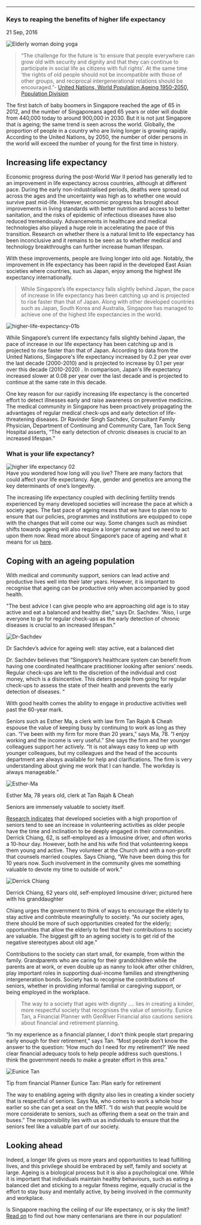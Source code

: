 
---
### Keys to reaping the benefits of higher life expectancy

21 Sep, 2016

![Elderly woman doing yoga](https://www.population.sg/images/default-source/default-album/elderly-woman-doing-yoga.jpg?sfvrsn=9a7704a0_0)

> “The challenge for the future is ‘to ensure that people everywhere can
> grow old with security and dignity and that they can continue to
> participate in social life as citizens with full rights’. At the same
> time ‘the rights of old people should not be incompatible with those
> of other groups, and reciprocal intergenerational relations should be
> encouraged.”-  [United Nations, World Population Ageing 1950-2050,
> Population
> Division](http://www.un.org/en/development/desa/population/publications/pdf/ageing/WPA2015_Report.pdf)

The first batch of baby boomers in Singapore reached the age of 65 in 2012, and the number of Singaporeans aged 65 years or older will double from 440,000 today to around 900,000 in 2030. But it is not just Singapore that is ageing; the same trend is seen across the world. Globally, the proportion of people in a country who are living longer is growing rapidly. According to the United Nations, by 2050, the number of older persons in the world will exceed the number of young for the first time in history.

## Increasing life expectancy
Economic progress during the post-World War II period has generally led to an improvement in life expectancy across countries, although at different pace. During the early non-industrialised periods, deaths were spread out across the ages and the uncertainty was high as to whether one would survive past mid-life. However, economic progress has brought about improvements in living standards with better nutrition and access to better sanitation, and the risks of epidemic of infectious diseases have also reduced tremendously. Advancements in healthcare and medical technologies also played a huge role in accelerating the pace of this transition. Research on whether there is a natural limit to life expectancy has been inconclusive and it remains to be seen as to whether medical and technology breakthroughs can further increase human lifespan.

With these improvements, people are living longer into old age. Notably, the improvement in life expectancy has been rapid in the developed East Asian societies where countries, such as Japan, enjoy among the highest life expectancy internationally.

> While Singapore’s life expectancy falls slightly behind Japan, the
> pace of increase in life expectancy has been catching up and is
> projected to rise faster than that of Japan.
Along with other developed countries such as Japan, South Korea and Australia, Singapore has managed to achieve one of the highest life expectancies in the world.

![higher-life-expectancy-01b](https://www.population.sg/images/default-source/article-images/higher-life-expectancy-01b.jpg)

While Singapore’s current life expectancy falls slightly behind Japan, the pace of increase in our life expectancy has been catching up and is projected to rise faster than that of Japan. According to data from the United Nations, Singapore's life expectancy increased by 0.2 per year over the last decade (2000-2010) and is projected to increase by 0.1 per year over this decade (2010-2020) . In comparison, Japan's life expectancy increased slower at 0.08 per year over the last decade and is projected to continue at the same rate in this decade.

One key reason for our rapidly increasing life expectancy is the concerted effort to detect illnesses early and raise awareness on preventive medicine. The medical community in Singapore has been proactively propagating the advantages of regular medical check-ups and early detection of life-threatening diseases. Dr Ravinder Singh Sachdev, Consultant Family Physician, Department of Continuing and Community Care, Tan Tock Seng Hospital asserts, “The early detection of chronic diseases is crucial to an increased lifespan.”

### What is your life expectancy?

![higher life expectancy 02](https://www.population.sg/images/default-source/article-images/higher-life-expectancy-02e1dc336cc5534dae84b62c0489218080.jpg)  
Have you wondered how long will you live? There are many factors that could affect your life expectancy. Age, gender and genetics are among the key determinants of one’s longevity.

  

The increasing life expectancy coupled with declining fertility trends experienced by many developed societies will increase the pace at which a society ages. The fast pace of ageing means that we have to plan now to ensure that our policies, programmes and institutions are equipped to cope with the changes that will come our way. Some changes such as mindset shifts towards ageing will also require a longer runway and we need to act upon them now. Read more about Singapore’s pace of ageing and what it means for us  [here](https://www.population.sg/articles/singapore-a-superaged-country).

## Coping with an ageing population

With medical and community support, seniors can lead active and productive lives well into their later years. However, it is important to recognise that ageing can be productive only when accompanied by good health.

"The best advice I can give people who are approaching old age is to stay active and eat a balanced and healthy diet,” says Dr. Sachdev. “Also, I urge everyone to go for regular check-ups as the early detection of chronic diseases is crucial to an increased lifespan."

![Dr-Sachdev](https://www.population.sg/images/default-source/article-images/dr-sachdev.jpg)

Dr Sachdev’s advice for ageing well: stay active, eat a balanced diet

Dr. Sachdev believes that “Singapore’s healthcare system can benefit from having one coordinated healthcare practitioner looking after seniors’ needs. Regular check-ups are left to the discretion of the individual and cost money, which is a disincentive. This deters people from going for regular check-ups to assess the state of their health and prevents the early detection of diseases. “

With good health comes the ability to engage in productive activities well past the 60-year mark.

Seniors such as Esther Ma, a clerk with law firm Tan Rajah & Cheah espouse the value of keeping busy by continuing to work as long as they can. “I’ve been with my firm for more than 20 years,” says Ma, 78. “I enjoy working and the income is very useful.” She says the firm and her younger colleagues support her actively. “It is not always easy to keep up with younger colleagues, but my colleagues and the head of the accounts department are always available for help and clarifications. The firm is very understanding about giving me work that I can handle. The workday is always manageable.”

![Esther-Ma](https://www.population.sg/images/default-source/article-images/esther-ma.jpg)

Esther Ma, 78 years old, clerk at Tan Rajah & Cheah

Seniors are immensely valuable to society itself.

[Research indicates](https://www.serviceleader.org/instructors/studentpaper6)  that developed societies with a high proportion of seniors tend to see an increase in volunteering activities as older people have the time and inclination to be deeply engaged in their communities. Derrick Chiang, 62, is self-employed as a limousine driver, and often works a 10-hour day. However, both he and his wife find that volunteering keeps them young and active. They volunteer at the Church and with a non-profit that counsels married couples. Says Chiang, “We have been doing this for 10 years now. Such involvement in the community gives me something valuable to devote my time to outside of work.”

![Derrick Chiang](https://www.population.sg/images/default-source/article-images/derrick-chiang.jpg)

Derrick Chiang, 62 years old, self-employed limousine driver; pictured here with his granddaughter

Chiang urges the government to think of ways to encourage the elderly to stay active and contribute meaningfully to society. “As our society ages, there should be more of such opportunities created for the elderly; opportunities that allow the elderly to feel that their contributions to society are valuable. The biggest gift to an ageing society is to get rid of the negative stereotypes about old age.”

Contributions to the society can start small, for example, from within the family. Grandparents who are caring for their grandchildren while the parents are at work, or even double up as nanny to look after other children, play important roles in supporting dual-income families and strengthening intergeneration bonds. Society has to recognise the contributions of seniors, whether in providing informal familial or caregiving support, or being employed in the workplace.

> The way to a society that ages with dignity …. lies in creating a
> kinder, more respectful society that recognises the value of
> seniority.
Eunice Tan, a Financial Planner with GenRiver Financial also cautions seniors about financial and retirement planning.

“In my experience as a financial planner, I don't think people start preparing early enough for their retirement,” says Tan. “Most people don’t know the answer to the question: ‘How much do I need for my retirement?’ We need clear financial adequacy tools to help people address such questions. I think the government needs to make a greater effort in this area.”

![Eunice Tan](https://www.population.sg/images/default-source/article-images/eunice-tan.jpg)

Tip from financial Planner Eunice Tan: Plan early for retirement

The way to enabling ageing with dignity also lies in creating a kinder society that is respectful of seniors. Says Ma, who comes to work a whole hour earlier so she can get a seat on the MRT. “I do wish that people would be more considerate to seniors, such as offering them a seat on the train and buses.” The responsibility lies with us as individuals to ensure that the seniors feel like a valuable part of our society.

## Looking ahead

Indeed, a longer life gives us more years and opportunities to lead fulfilling lives, and this privilege should be embraced by self, family and society at large. Ageing is a biological process but it is also a psychological one. While it is important that individuals maintain healthy behaviours, such as eating a balanced diet and sticking to a regular fitness regime, equally crucial is the effort to stay busy and mentally active, by being involved in the community and workplace.

Is Singapore reaching the ceiling of our life expectancy, or is sky the limit?  [Read on](https://www.population.sg/articles/how-many-singaporeans-are-living-to-100-years-old) to find out how many centenarians are there in our population!
